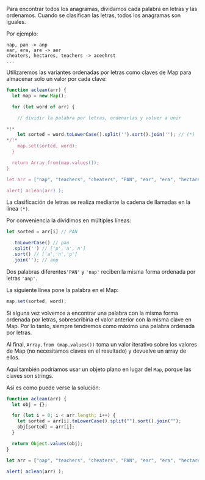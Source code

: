 
Para encontrar todos los anagramas, dividamos cada palabra en letras y las ordenamos. Cuando se clasifican las letras, todos los anagramas son iguales.

Por ejemplo:


```
nap, pan -> anp
ear, era, are -> aer
cheaters, hectares, teachers -> aceehrst
...
```


Utilizaremos las variantes ordenadas por letras como claves de Map para almacenar solo un valor por cada clave:


```js run
function aclean(arr) {
  let map = new Map();

  for (let word of arr) {

    // dividir la palabra por letras, ordenarlas y volver a unir

*!*
    let sorted = word.toLowerCase().split('').sort().join(''); // (*)
*/!*
    map.set(sorted, word);
  }

  return Array.from(map.values());
}

let arr = ["nap", "teachers", "cheaters", "PAN", "ear", "era", "hectares"];

alert( aclean(arr) );
```


La clasificación de letras se realiza mediante la cadena de llamadas en la línea `(*)`.

Por conveniencia la dividimos en múltiples líneas:

```js
let sorted = arr[i] // PAN

  .toLowerCase() // pan
  .split('') // ['p','a','n']
  .sort() // ['a','n','p']
  .join(''); // anp
```


Dos palabras diferentes`'PAN'` y `'nap'` reciben la misma forma ordenada por letras `'anp'`.

La siguiente línea pone la palabra en el Map:


```js
map.set(sorted, word);
```


Si alguna vez volvemos a encontrar una palabra con la misma forma ordenada por letras, sobrescribiría el valor anterior con la misma clave en Map. Por lo tanto, siempre tendremos como máximo una palabra ordenada por letras.

Al final, `Array.from (map.values())` toma un valor iterativo sobre los valores de Map (no necesitamos claves en el resultado) y devuelve un array de ellos.

Aquí también podríamos usar un objeto plano en lugar del `Map`, porque las claves son strings.

Así es como puede verse la solución:


```js run demo
function aclean(arr) {
  let obj = {};

  for (let i = 0; i < arr.length; i++) {
    let sorted = arr[i].toLowerCase().split("").sort().join("");
    obj[sorted] = arr[i];
  }

  return Object.values(obj);
}

let arr = ["nap", "teachers", "cheaters", "PAN", "ear", "era", "hectares"];

alert( aclean(arr) );
```
